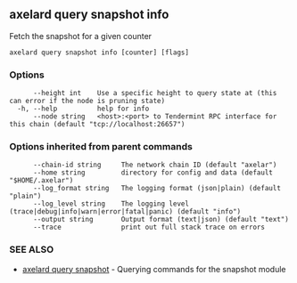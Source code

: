 ## axelard query snapshot info

Fetch the snapshot for a given counter

```
axelard query snapshot info [counter] [flags]
```

### Options

```
      --height int    Use a specific height to query state at (this can error if the node is pruning state)
  -h, --help          help for info
      --node string   <host>:<port> to Tendermint RPC interface for this chain (default "tcp://localhost:26657")
```

### Options inherited from parent commands

```
      --chain-id string     The network chain ID (default "axelar")
      --home string         directory for config and data (default "$HOME/.axelar")
      --log_format string   The logging format (json|plain) (default "plain")
      --log_level string    The logging level (trace|debug|info|warn|error|fatal|panic) (default "info")
      --output string       Output format (text|json) (default "text")
      --trace               print out full stack trace on errors
```

### SEE ALSO

* [axelard query snapshot](axelard_query_snapshot.md)	 - Querying commands for the snapshot module

